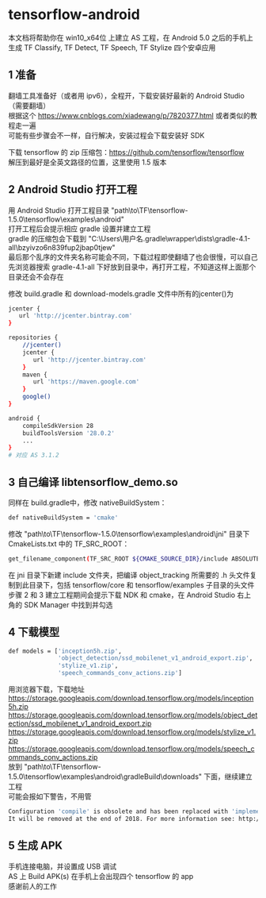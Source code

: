 # tensorflow-android
本文档将帮助你在 win10_x64位 上建立 AS 工程，在 Android 5.0 之后的手机上生成 TF Classify, TF Detect, TF Speech, TF Stylize 四个安卓应用  
## 1 准备
翻墙工具准备好（或者用 ipv6），全程开，下载安装好最新的 Android Studio（需要翻墙）  
根据这个 https://www.cnblogs.com/xiadewang/p/7820377.html 或者类似的教程走一遍  
可能有些步骤会不一样，自行解决，安装过程会下载安装好 SDK  

下载 tensorflow 的 zip 压缩包：https://github.com/tensorflow/tensorflow  
解压到最好是全英文路径的位置，这里使用 1.5 版本  
## 2 Android Studio 打开工程
用 Android Studio 打开工程目录 "path\to\TF\tensorflow-1.5.0\tensorflow\examples\android"   
打开工程后会提示相应 gradle 设置并建立工程  
gradle 的压缩包会下载到 "C:\Users\用户名\.gradle\wrapper\dists\gradle-4.1-all\bzyivzo6n839fup2jbap0tjew"  
最后那个乱序的文件夹名称可能会不同，下载过程即使翻墙了也会很慢，可以自己先浏览器搜索 gradle-4.1-all 下好放到目录中，再打开工程，不知道这样上面那个目录还会不会存在  

修改 build.gradle 和 download-models.gradle 文件中所有的jcenter()为  
```Bash
jcenter {
   url 'http://jcenter.bintray.com'
}
```
```Bash
repositories {
    //jcenter()
    jcenter {
       url 'http://jcenter.bintray.com'
    }
    maven {
       url 'https://maven.google.com'
    }
    google()
}
```
```Bash
android {
    compileSdkVersion 28
    buildToolsVersion '28.0.2'
    ...
}
# 对应 AS 3.1.2
```
## 3 自己编译 libtensorflow_demo.so
同样在 build.gradle中，修改 nativeBuildSystem：
```Bash
def nativeBuildSystem = 'cmake'
```
修改 "path\to\TF\tensorflow-1.5.0\tensorflow\examples\android\jni" 目录下 CmakeLists.txt 中的 TF_SRC_ROOT：
```Bash
get_filename_component(TF_SRC_ROOT ${CMAKE_SOURCE_DIR}/include ABSOLUTE)
```
在 jni 目录下新建 include 文件夹，把编译 object_tracking 所需要的 .h 头文件复制到此目录下，包括 tensorflow/core 和 tensorflow/examples 子目录的头文件  
步骤 2 和 3 建立工程期间会提示下载 NDK 和 cmake，在 Android Studio 右上角的 SDK Manager 中找到并勾选  
## 4 下载模型
```Bash
def models = ['inception5h.zip',
              'object_detection/ssd_mobilenet_v1_android_export.zip',
              'stylize_v1.zip',
              'speech_commands_conv_actions.zip']
```
用浏览器下载，下载地址  
https://storage.googleapis.com/download.tensorflow.org/models/inception5h.zip   
https://storage.googleapis.com/download.tensorflow.org/models/object_detection/ssd_mobilenet_v1_android_export.zip  
https://storage.googleapis.com/download.tensorflow.org/models/stylize_v1.zip  
https://storage.googleapis.com/download.tensorflow.org/models/speech_commands_conv_actions.zip  
放到 "path\to\TF\tensorflow-1.5.0\tensorflow\examples\android\gradleBuild\downloads" 下面，继续建立工程  
可能会报如下警告，不用管  
```Bash
Configuration 'compile' is obsolete and has been replaced with 'implementation' and 'api'.
It will be removed at the end of 2018. For more information see: http://d.android.com/r/tools/update-dependency-configurations.html
```
## 5 生成 APK
手机连接电脑，并设置成 USB 调试  
AS 上 Build APK(s) 在手机上会出现四个 tensorflow 的 app  
感谢前人的工作  
